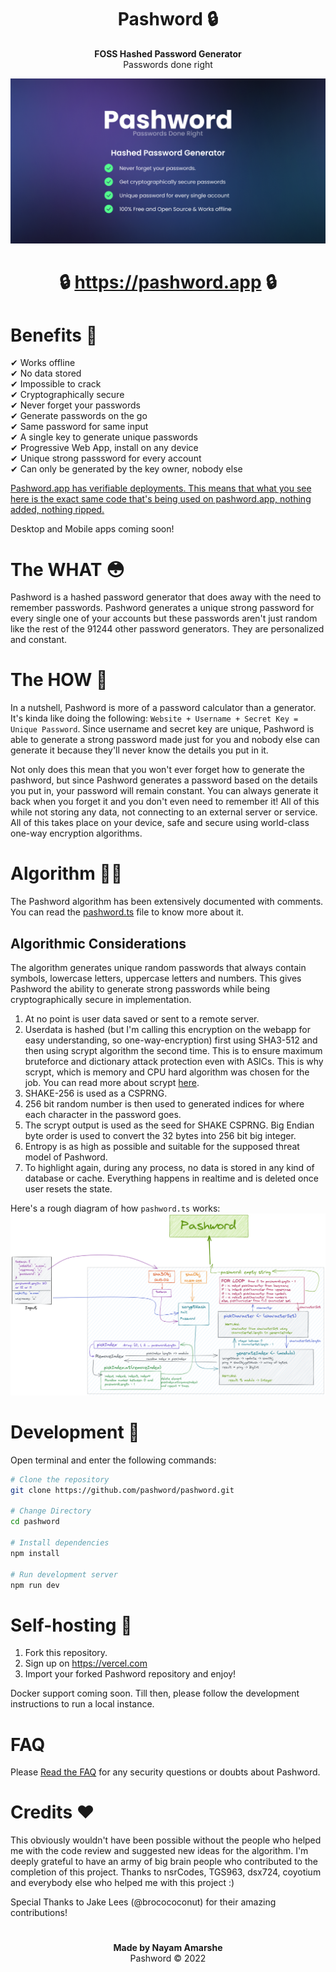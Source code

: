 <div align="center">

# Pashword 🔒
**FOSS Hashed Password Generator**\
Passwords done right

<img src="/public/og-image.png">

# 🔒 https://pashword.app 🔒

</div>

# Benefits 🚀
✔ Works offline\
✔ No data stored\
✔ Impossible to crack\
✔ Cryptographically secure\
✔ Never forget your passwords\
✔ Generate passwords on the go\
✔ Same password for same input\
✔ A single key to generate unique passwords\
✔ Progressive Web App, install on any device\
✔ Unique strong passsword for every account\
✔ Can only be generated by the key owner, nobody else

[Pashword.app has verifiable deployments. This means that what you see here is the exact same code that's being used on pashword.app, nothing added, nothing ripped.](https://github.com/pashword/pashword/deployments/activity_log?environment=Production)

Desktop and Mobile apps coming soon!

# The WHAT 😳
Pashword is a hashed password generator that does away with the need to remember passwords. Pashword generates a unique strong password for every single one of your accounts but these passwords aren't just random like the rest of the 91244 other password generators. They are personalized and constant.

# The HOW 🤔
In a nutshell, Pashword is more of a password calculator than a generator. It's kinda like doing the following: `Website + Username + Secret Key = Unique Password`. Since username and secret key are unique, Pashword is able to generate a strong password made just for you and nobody else can generate it because they'll never know the details you put in it.

Not only does this mean that you won't ever forget how to generate the pashword, but since Pashword generates a password based on the details you put in, your password will remain constant. You can always generate it back when you forget it and you don't even need to remember it! All of this while not storing any data, not connecting to an external server or service. All of this takes place on your device, safe and secure using world-class one-way encryption algorithms.

# Algorithm 👨‍💻
The Pashword algorithm has been extensively documented with comments. You can read the [pashword.ts](https://github.com/pashword/pashword-lib/blob/main/src/helpers/pashword.ts) file to know more about it.

## Algorithmic Considerations
The algorithm generates unique random passwords that always contain symbols, lowercase letters, uppercase letters and numbers. This gives Pashword the ability to generate strong passwords while being cryptographically secure in implementation.

1. At no point is user data saved or sent to a remote server.
2. Userdata is hashed (but I'm calling this encryption on the webapp for easy understanding, so one-way-encryption) first using SHA3-512 and then using scrypt algorithm the second time. This is to ensure maximum bruteforce and dictionary attack protection even with ASICs. This is why scrypt, which is memory and CPU hard algorithm was chosen for the job. You can read more about scrypt [here](https://en.wikipedia.org/wiki/Scrypt).
3. SHAKE-256 is used as a CSPRNG.
4. 256 bit random number is then used to generated indices for where each character in the password goes.
5. The scrypt output is used as the seed for SHAKE CSPRNG. Big Endian byte order is used to convert the 32 bytes into 256 bit big integer.
7. Entropy is as high as possible and suitable for the supposed threat model of Pashword.
8. To highlight again, during any process, no data is stored in any kind of database or cache. Everything happens in realtime and is deleted once user resets the state.

Here's a rough diagram of how `pashword.ts` works:
<img src="/algorithm_illustration.png">

# Development 🧰

Open terminal and enter the following commands:
```bash
# Clone the repository
git clone https://github.com/pashword/pashword.git

# Change Directory
cd pashword

# Install dependencies
npm install

# Run development server
npm run dev
```

# Self-hosting 🤳

1. Fork this repository.
2. Sign up on https://vercel.com
3. Import your forked Pashword repository and enjoy!

Docker support coming soon. Till then, please follow the development instructions to run a local instance.

# FAQ
Please [Read the FAQ](https://pashword.app/#faq) for any security questions or doubts about Pashword.

# Credits ♥

This obviously wouldn't have been possible without the people who helped me with the code review and suggested new ideas for the algorithm. I'm deeply grateful to have an army of big brain people who contributed to the completion of this project. Thanks to nsrCodes, TGS963, dsx724, coyotium and everybody else who helped me with this project :)

Special Thanks to Jake Lees (@brocococonut) for their amazing contributions!

#
<div align="center">

**Made by Nayam Amarshe**\
Pashword © 2022
</div>
